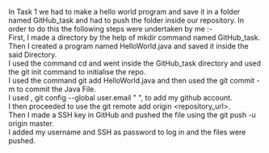 In Task 1 we had to make a hello world program and save it in a folder named GitHub_task and had to push the folder inside our repository.
In order to do this the following steps were undertaken by me :-\
First, I made a directory by the help of mkdir command named GitHub_task.\
Then I created a program named HelloWorld.java and saved it inside the said Directory.\
I used the command cd and went inside the GitHub_task directory and used the git init command to initialise the repo.\
I used the command git add HelloWorld.java and then used the git commit -m to commit the Java File.\
I used , git config --global user.email "  ", to add my github account.\
I then proceeded to use the git remote add origin <repository_url>.\
Then I made a SSH key in GitHub and pushed the file using the git push -u origin master.\
I added my username and SSH as password to log in and the files were pushed.
